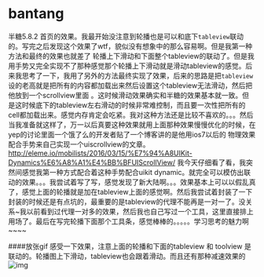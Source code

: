 # bantang
半糖5.8.2 首页的效果。我最开始没注意到轮播也是可以和底下`tableview`联动的。写完之后发现这个效果了wtf，貌似没有想象中的那么容易啊。但是我第一种方法和最终的效果也就差了
轮播上下滑动和下面整个tableview的联动了。但是我用手势又完全实现不了那种感觉那个轮播上下滑动就是滑动tableview的感觉。后来我思考了一下，我用了另外的方法最终实现了效果，后来的思路是把`tableview`设的老高就是把所有的内容都加载出来然后设置这个tableview无法滑动，然后把他放到一个scrollview里面
。这时候滑动效果确实和半糖的效果基本就一致。但是这时候底下的tableview左右滑动的时候非常难控制，而且要一次性把所有的cell都加载出来。感觉内存肯定会吃紧。我对这种方法还是比较不喜欢的。。。然后当我准备就这样了，万一以后真要这种效果就用上面那种效果慢慢优化的时候，在yep的讨论里面一个饿了么的开发者贴了一个博客讲的是他用ios7以后的
物理效果配合手势来自己实现一个uiscrollview的文章。http://eleme.io/mobilists/2016/03/15/%E7%94%A8UIKit-Dynamics%E6%A8%A1%E4%BB%BFUIScrollView/  我今天仔细看了看，我突然间感觉我第一种方式配合着这种手势配合uikit dynamic。就完全可以模仿出联动的效果。。。我尝试着写了写，感觉发现了新大陆啊。。。效果基本上可以以假乱真了，感觉上面的轮播就是加在tableview上面的感觉啊。然后我尝试着封装了一下
封装的时候还是有点坑的，最重要的是tableview的代理不能再是一对一了。没关系~我以前看到过代理一对多的效果，然后我也自己写过一个工具，这里直接排上用场了。最后在写完轮播下面那个工具条，感觉棒棒的。。。。。学习思考的魅力啊~~~~



####放张gif 感受一下效果，注意上面的轮播和下面的tableview 和 toolview 是联动的。轮播图上下滑动，tableview也会跟着滑动。而且还有那种减速效果的
![img](https://raw.githubusercontent.com/zhnnnnn/bantang/master/%E5%8D%8A%E7%B3%96%E6%95%88%E6%9E%9C.gif)

